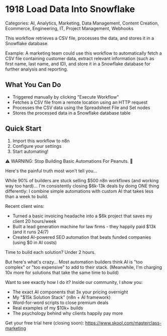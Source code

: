 # 1918 Load Data Into Snowflake

Categories: AI, Analytics, Marketing, Data Management, Content Creation, Ecommerce, Engineering, IT, Project Management, Webhooks

This workflow retrieves a CSV file, processes the data, and stores it in a Snowflake database.

Example: A marketing team could use this workflow to automatically fetch a CSV file containing customer data, extract relevant information (such as first name, last name, and ID), and store it in a Snowflake database for further analysis and reporting.

## What You Can Do
- Triggered manually by clicking "Execute Workflow"
- Fetches a CSV file from a remote location using an HTTP request
- Processes the CSV data using the Spreadsheet File and Set nodes
- Stores the processed data in a Snowflake database table

## Quick Start
1. Import this workflow to n8n
2. Configure your settings
3. Start automating!

⚠️ WARNING: Stop Building Basic Automations For Peanuts. 🚫

Here's the painful truth most won't tell you...

While 90% of builders are stuck selling $500 n8n workflows (and working way too hard)...
I'm consistently closing $6k-13k deals by doing ONE thing differently:
I combine simple automations with custom AI that takes less than a week to build.

Recent client wins:
* Turned a basic invoicing headache into a $6k project that saves my client 20 hours/week
* Built a lead generation machine for law firms - they happily paid $13k (and it runs 24/7)
* Created AI-powered SEO automation that beats funded companies (using $0 in AI costs)

Time to build each solution? Under 2 hours.

But here's what's crazy...
Most automation builders think AI is "too complex" or "too expensive" to add to their stack.
(Meanwhile, I'm charging 10x more for solutions that take the same time to build)

Want to see exactly how I do it?
Inside our community, I show you:
* The exact AI components that 3x your pricing overnight
* My "$15k Solution Stack" (n8n + AI framework)
* Word-for-word scripts to close premium deals
* Real examples of my $10k+ builds
* The psychology behind why clients happily pay more

Get your free trial here (closing soon): https://www.skool.com/masterclass-marketing
